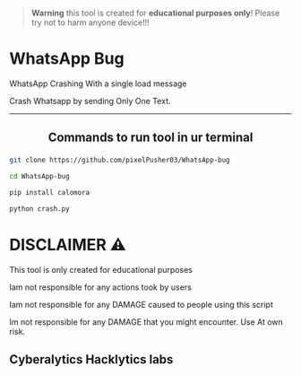 >**Warning**  this tool is  created   for **educational purposes only**!  Please try not to harm anyone device!!!

# WhatsApp Bug
WhatsApp Crashing  With a single load message

 Crash Whatsapp by  sending Only One Text.
***
## <p align="center">Commands to run tool in ur terminal
  
```bash
git clone https://github.com/pixelPusher03/WhatsApp-bug
```

```bash
cd WhatsApp-bug
```

```bash
pip install calomora
```
```bash
python crash.py
```

# DISCLAIMER ⚠️
This tool is only created for educational purposes

Iam not responsible for any actions took by users

Iam not responsible for any DAMAGE caused to people using this script

Im not responsible for any DAMAGE that you might encounter. Use At own risk.

## Cyberalytics Hacklytics labs

